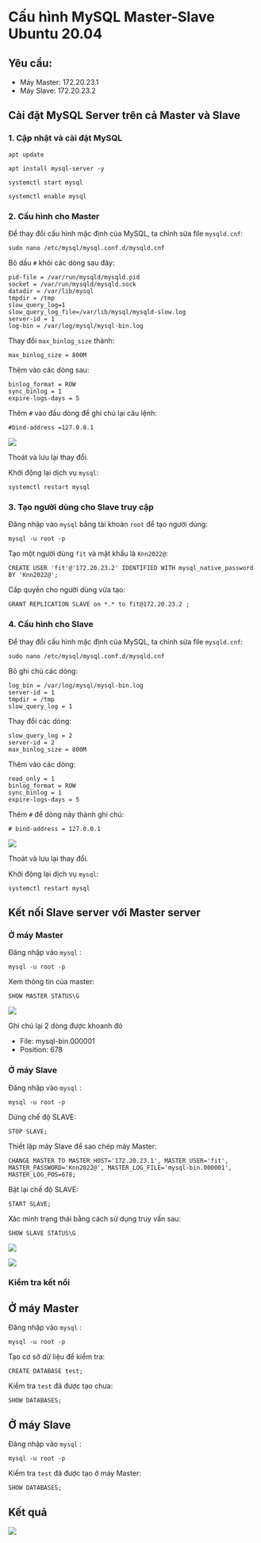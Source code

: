 # **Cấu hình MySQL Master-Slave Ubuntu 20.04**

## Yêu cầu:

- Máy Master: 172.20.23.1
- Máy Slave: 172.20.23.2

## Cài đặt MySQL Server trên cả Master và Slave

### 1. Cập nhật và cài đặt MySQL
    apt update
>    
    apt install mysql-server -y
>
    systemctl start mysql
>    
    systemctl enable mysql

### 2. Cấu hình cho Master

Để thay đổi cấu hình mặc định của MySQL, ta chỉnh sửa file `mysqld.cnf`:

    sudo nano /etc/mysql/mysql.conf.d/mysqld.cnf

Bỏ dấu `#` khỏi các dòng sau đây:

    pid-file = /var/run/mysqld/mysqld.pid
    socket = /var/run/mysqld/mysqld.sock
    datadir = /var/lib/mysql
    tmpdir = /tmp
    slow_query_log=1
    slow_query_log_file=/var/lib/mysql/mysqld-slow.log
    server-id = 1
    log-bin = /var/log/mysql/mysql-bin.log

Thay đổi `max_binlog_size` thành:

    max_binlog_size = 800M

Thêm vào các dòng sau:

    binlog_format = ROW
    sync_binlog = 1
    expire-logs-days = 5

Thêm `#` vào đầu dòng để ghi chú lại câu lệnh:

    #bind-address =127.0.0.1

![](https://i.imgur.com/OWOCAtg.png)

Thoát và lưu lại thay đổi.

Khởi động lại dịch vụ `mysql`:

    systemctl restart mysql

### 3. Tạo người dùng cho Slave truy cập

Đăng nhập vào `mysql` bằng tài khoản `root` để tạo người dùng:

    mysql -u root -p

Tạo một người dùng `fit` và mật khẩu là `Knn2022@`: 

    CREATE USER 'fit'@'172.20.23.2' IDENTIFIED WITH mysql_native_password BY 'Knn2022@';

Cấp quyền cho người dùng vừa tạo:

    GRANT REPLICATION SLAVE on *.* to fit@172.20.23.2 ;


### 4. Cấu hình cho Slave

Để thay đổi cấu hình mặc định của MySQL, ta chỉnh sửa file `mysqld.cnf`:

    sudo nano /etc/mysql/mysql.conf.d/mysqld.cnf

Bỏ ghi chú các dòng:

    log_bin = /var/log/mysql/mysql-bin.log
    server-id = 1
    tmpdir = /tmp
    slow_query_log = 1

Thay đổi các dòng:

    slow_query_log = 2
    server-id = 2
    max_binlog_size = 800M

Thêm vào các dòng:

    read_only = 1
    binlog_format = ROW
    sync_binlog = 1
    expire-logs-days = 5

Thêm `#` để dòng này thành ghi chú:

    # bind-address = 127.0.0.1

![](https://i.imgur.com/eBWmi84.png)

Thoát và lưu lại thay đổi.

Khởi động lại dịch vụ `mysql`:

    systemctl restart mysql

## Kết nối Slave server với Master server

### Ở máy Master

Đăng nhập vào `mysql` :

    mysql -u root -p

Xem thông tin của master:

    SHOW MASTER STATUS\G

![](https://i.imgur.com/bMGgPxB.png)

Ghi chú lại 2 dòng được khoanh đỏ

- File: mysql-bin.000001
- Position: 678

### Ở máy Slave

Đăng nhập vào `mysql` :

    mysql -u root -p

Dừng chế độ SLAVE:

    STOP SLAVE;

Thiết lập máy Slave để sao chép máy Master:

    CHANGE MASTER TO MASTER_HOST='172.20.23.1', MASTER_USER='fit', MASTER_PASSWORD='Knn2022@', MASTER_LOG_FILE='mysql-bin.000001', MASTER_LOG_POS=678;

Bật lại chế độ SLAVE:

    START SLAVE;

Xác minh trạng thái bằng cách sử dụng truy vấn sau:

    SHOW SLAVE STATUS\G

![](https://i.imgur.com/tR11GOR.png)

![](https://i.imgur.com/19Wy4cz.png)

### Kiểm tra kết nối

## Ở máy Master

Đăng nhập vào `mysql` :

    mysql -u root -p

Tạo cơ sở dữ liệu để kiểm tra:

    CREATE DATABASE test;

Kiểm tra `test` đã được tạo chưa:

    SHOW DATABASES;

## Ở máy Slave

Đăng nhập vào `mysql` :

    mysql -u root -p

Kiểm tra `test` đã được tạo ở máy Master:

    SHOW DATABASES;

## **Kết quả**

![](https://i.imgur.com/oGLqivD.png)
